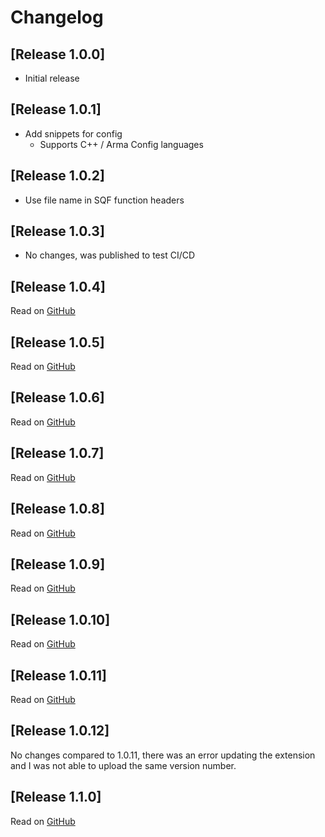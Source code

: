 # Changelog

## [Release 1.0.0]
- Initial release

## [Release 1.0.1]
- Add snippets for config
  - Supports C++ / Arma Config languages

## [Release 1.0.2]
- Use file name in SQF function headers

## [Release 1.0.3]
- No changes, was published to test CI/CD

## [Release 1.0.4]
Read on [GitHub](https://github.com/DartsArmaMods/LazyArmaDev/releases/tag/v1.0.4)

## [Release 1.0.5]
Read on [GitHub](https://github.com/DartsArmaMods/LazyArmaDev/releases/tag/v1.0.5)

## [Release 1.0.6]
Read on [GitHub](https://github.com/DartsArmaMods/LazyArmaDev/releases/tag/v1.0.6)

## [Release 1.0.7]
Read on [GitHub](https://github.com/DartsArmaMods/LazyArmaDev/releases/tag/v1.0.7)

## [Release 1.0.8]
Read on [GitHub](https://github.com/DartsArmaMods/LazyArmaDev/releases/tag/v1.0.8)

## [Release 1.0.9]
Read on [GitHub](https://github.com/DartsArmaMods/LazyArmaDev/releases/tag/v1.0.9)

## [Release 1.0.10]
Read on [GitHub](https://github.com/DartsArmaMods/LazyArmaDev/releases/tag/v1.0.10)

## [Release 1.0.11]
Read on [GitHub](https://github.com/DartsArmaMods/LazyArmaDev/releases/tag/v1.0.11)

## [Release 1.0.12]
No changes compared to 1.0.11, there was an error updating the extension and I was not able to upload the same version number.

## [Release 1.1.0]
Read on [GitHub](https://github.com/DartsArmaMods/LazyArmaDev/releases/tag/v1.1.0)